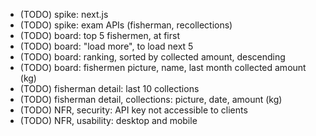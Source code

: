 * (TODO) spike: next.js
* (TODO) spike: exam APIs (fisherman, recollections)
* (TODO) board: top 5 fishermen, at first
* (TODO) board: "load more", to load next 5
* (TODO) board: ranking, sorted by collected amount, descending
* (TODO) board: fishermen picture, name, last month collected amount (kg)
* (TODO) fisherman detail: last 10 collections
* (TODO) fisherman detail, collections: picture, date, amount (kg)
* (TODO) NFR, security: API key not accessible to clients
* (TODO) NFR, usability: desktop and mobile